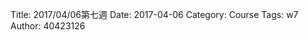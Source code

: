 Title: 2017/04/06第七週
Date: 2017-04-06
Category: Course
Tags: w7
Author: 40423126


<!-- PELICAN_END_SUMMARY -->

